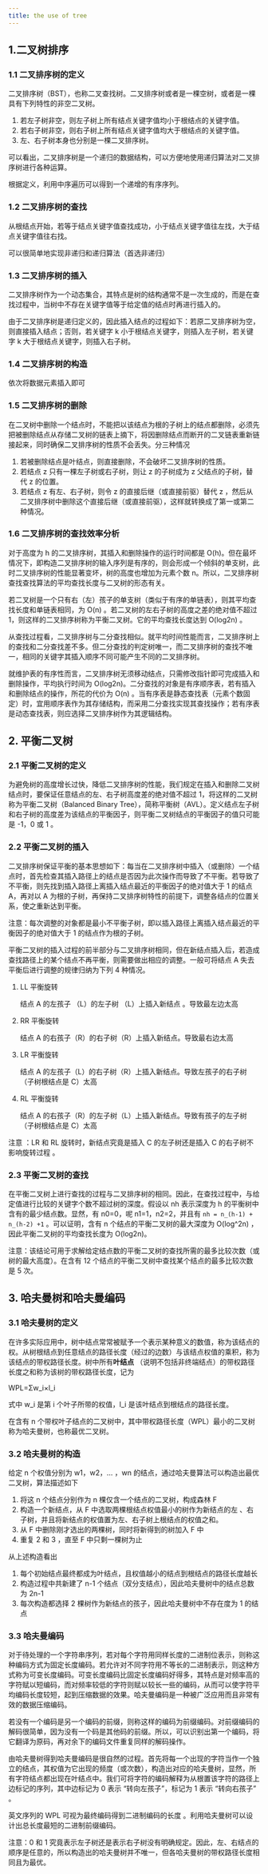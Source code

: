 ```yaml
---
title: the use of tree
---
```


## 1.二叉树排序

### 1.1 二叉排序树的定义

二叉排序树（BST），也称二叉查找树。二叉排序树或者是一棵空树，或者是一棵具有下列特性的非空二叉树。

1. 若左子树非空，则左子树上所有结点关键字值均小于根结点的关键字值。
2. 若右子树非空，则右子树上所有结点关键字值均大于根结点的关键字值。
3. 左、右子树本身也分别是一棵二叉排序树。

可以看出，二叉排序树是一个递归的数据结构，可以方便地使用递归算法对二叉排序树进行各种运算。

根据定义，利用中序遍历可以得到一个递增的有序序列。

### 1.2 二叉排序树的查找

从根结点开始，若等于结点关键字值查找成功，小于结点关键字值往左找，大于结点关键字值往右找。

可以很简单地实现非递归和递归算法（首选非递归）

### 1.3 二叉排序树的插入

二叉排序树作为一个动态集合，其特点是树的结构通常不是一次生成的，而是在查找过程中，当树中不存在关键字值等于给定值的结点时再进行插入的。

由于二叉排序树是递归定义的，因此插入结点的过程如下：若原二叉排序树为空，则直接插入结点；否则，若关键字 k 小于根结点关键字，则插入左子树，若关键字 k 大于根结点关键字，则插入右子树。

### 1.4 二叉排序树的构造

依次将数据元素插入即可

### 1.5 二叉排序树的删除

在二叉树中删除一个结点时，不能把以该结点为根的子树上的结点都删除，必须先把被删除结点从存储二叉树的链表上摘下，将因删除结点而断开的二叉链表重新链接起来，同时确保二叉排序树的性质不会丢失。分三种情况

1. 若被删除结点是叶结点，则直接删除，不会破坏二叉排序树的性质。
2. 若结点 z 只有一棵左子树或右子树，则让 z 的子树成为 z 父结点的子树，替代 z 的位置。
3. 若结点 z 有左、右子树，则令 z 的直接后继（或直接前驱）替代 z ，然后从二叉排序树中删除这个直接后继（或直接前驱），这样就转换成了第一或第二种情况。

### 1.6 二叉排序树的查找效率分析

对于高度为 h 的二叉排序树，其插入和删除操作的运行时间都是 O(h)。但在最坏情况下，即构造二叉排序树的输入序列是有序的，则会形成一个倾斜的单支树，此时二叉排序树的性能显著变坏，树的高度也增加为元素个数 n。所以，二叉排序树查找查找算法的平均查找长度与二叉树的形态有关。

若二叉树是一个只有右（左）孩子的单支树（类似于有序的单链表），则其平均查找长度和单链表相同，为 O(n) 。若二叉树的左右子树的高度之差的绝对值不超过 1，则这样的二叉排序树称为平衡二叉树。它的平均查找长度达到 O(log2n) 。

从查找过程看，二叉排序树与二分查找相似。就平均时间性能而言，二叉排序树上的查找和二分查找差不多。但二分查找的判定树唯一，而二叉排序树的查找不唯一，相同的关键字其插入顺序不同可能产生不同的二叉排序树。

就维护表的有序性而言，二叉排序树无须移动结点，只需修改指针即可完成插入和删除操作，平均执行时间为 O(log2n)。二分查找的对象是有序顺序表，若有插入和删除结点的操作，所花的代价为 O(n) 。当有序表是静态查找表（元素个数固定）时，宜用顺序表作为其存储结构，而采用二分查找实现其查找操作；若有序表是动态查找表，则应选择二叉排序树作为其逻辑结构。

## 2. 平衡二叉树

### 2.1 平衡二叉树的定义

为避免树的高度增长过快，降低二叉排序树的性能，我们规定在插入和删除二叉树结点时，要保证任意结点的左、右子树高度差的绝对值不超过 1，将这样的二叉树称为平衡二叉树（Balanced Binary Tree），简称平衡树（AVL）。定义结点左子树和右子树的高度差为该结点的平衡因子，则平衡二叉树结点的平衡因子的值只可能是 -1，0 或 1 。

### 2.2 平衡二叉树的插入

二叉排序树保证平衡的基本思想如下：每当在二叉排序树中插入（或删除）一个结点时，首先检查其插入路径上的结点是否因为此次操作而导致了不平衡。若导致了不平衡，则先找到插入路径上离插入结点最近的平衡因子的绝对值大于 1 的结点 A，再对以 A 为根的子树，再保持二叉排序树特性的前提下，调整各结点的位置关系，使之重新达到平衡。

注意：每次调整的对象都是最小不平衡子树，即以插入路径上离插入结点最近的平衡因子的绝对值大于 1 的结点作为根的子树。

平衡二叉树的插入过程的前半部分与二叉排序树相同，但在新结点插入后，若造成查找路径上的某个结点不再平衡，则需要做出相应的调整。一般可将结点 A 失去平衡后进行调整的规律归纳为下列 4 种情况。

1. LL 平衡旋转

   结点 A 的左孩子 （L）的左子树 （L）上插入新结点 。导致最左边太高

2. RR 平衡旋转

   结点 A 的右孩子（R）的右子树（R）上插入新结点。导致最右边太高

3. LR 平衡旋转

   结点 A 的左孩子（L）的右子树（R）上插入新结点。导致左孩子的右子树（子树根结点是 C）太高

4. RL 平衡旋转

   结点 A 的右孩子（R）的左子树（L）上插入新结点。导致有孩子的左子树（子树根结点是 C）太高

注意 ：LR 和 RL 旋转时，新结点究竟是插入 C 的左子树还是插入 C 的右子树不影响旋转过程 。 

### 2.3 平衡二叉树的查找

在平衡二叉树上进行查找的过程与二叉排序树的相同。因此，在查找过程中，与给定值进行比较的关键字个数不超过树的深度。假设以 nh 表示深度为 h 的平衡树中含有的最少结点数。显然，有 n0=0，呢 n1=1，n2=2，并且有 `nh = n_(h-1) + n_(h-2) +1`  。可以证明，含有 n 个结点的平衡二叉树的最大深度为 O(log^2n) ，因此平衡二叉树的平均查找长度为 O(log2n)。

注意：该结论可用于求解给定结点数的平衡二叉树的查找所需的最多比较次数（或树的最大高度）。在含有 12 个结点的平衡二叉树中查找某个结点的最多比较次数是 5 次。

## 3. 哈夫曼树和哈夫曼编码

### 3.1 哈夫曼树的定义

在许多实际应用中，树中结点常常被赋予一个表示某种意义的数值，称为该结点的权。从树根结点到任意结点的路径长度（经过的边数）与该结点权值的乘积，称为该结点的带权路径长度。树中所有**叶结点** （说明不包括非终端结点）的带权路径长度之和称为该树的带权路径长度，记为

WPL=Σw_i×l_i

式中 w_i 是第 i 个叶子所带的权值，l_i 是该叶结点到根结点的路径长度。

在含有 n 个带权叶子结点的二叉树中，其中带权路径长度（WPL）最小的二叉树称为哈夫曼树，也称最优二叉树。

### 3.2 哈夫曼树的构造

给定 n 个权值分别为 w1，w2，… ，wn 的结点，通过哈夫曼算法可以构造出最优二叉树，算法描述如下

1. 将这 n 个结点分别作为 n 棵仅含一个结点的二叉树，构成森林 F
2. 构造一个新结点，从 F 中选取两棵根结点权值最小的树作为新结点的左 、右子树，并且将新结点的权值置为左、右子树上根结点的权值之和。
3. 从 F 中删除刚才选出的两棵树，同时将新得到的树加入 F 中
4. 重复 2 和 3 ，直至 F 中只剩一棵树为止

从上述构造看出

1. 每个初始结点最终都成为叶结点，且权值越小的结点到根结点的路径长度越长
2. 构造过程中共新建了 n-1 个结点（双分支结点），因此哈夫曼树中的结点总数为 2n-1
3. 每次构造都选择 2 棵树作为新结点的孩子，因此哈夫曼树中不存在度为 1 的结点

### 3.3 哈夫曼编码

对于待处理的一个字符串序列，若对每个字符用同样长度的二进制位表示，则称这种编码方式为固定长度编码。若允许对不同字符用不等长的二进制表示，则这种方式称为可变长度编码。可变长度编码比固定长度编码好得多，其特点是对频率高的字符赋以短编码，而对频率较低的字符则赋以较长一些的编码，从而可以使字符平均编码长度较短，起到压缩数据的效果。哈夫曼编码是一种被广泛应用而且非常有效的数据压缩编码。

若没有一个编码是另一个编码的前缀，则称这样的编码为前缀编码。对前缀编码的解码很简单，因为没有一个码是其他码的前缀。所以，可以识别出第一个编码，将它翻译为原码，再对余下的编码文件重复同样的解码操作。

由哈夫曼树得到哈夫曼编码是很自然的过程。首先将每一个出现的字符当作一个独立的结点，其权值为它出现的频度（或次数），构造出对应的哈夫曼树，显然，所有字符结点都出现在叶结点中。我们可将字符的编码解释为从根置该字符的路径上边标记的序列，其中边标记为 0 表示 “转向左孩子”，标记为 1 表示 “转向右孩子” 。

英文序列的 WPL 可视为最终编码得到二进制编码的长度 。利用哈夫曼树可以设计出总长度最短的二进制前缀编码。

注意：0 和 1 究竟表示左子树还是表示右子树没有明确规定。因此，左、右结点的顺序是任意的，所以构造出的哈夫曼树并不唯一，但各哈夫曼树的带权路径长度相同且为最优。